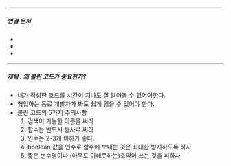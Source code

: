

----
##### 연결 문서

- 
- 
- 
---

##### 제목 : 왜 클린 코드가 중요한가?
- 내가 작성한 코드를 시간이 지나도 잘 알아볼 수 있어야한다.
- 협업하는 동료 개발자가 봐도 쉽게 읽을 수 있어야 한다.
- 클린 코드의 5가지 주의사항
	1. 검색이 가능한 이름을 써라
	2. 함수는 반드시 동사로 써라
	3. 인수는 2-3개 이하가 좋다.
	4. boolean 값을 인수로 함수에 보내는 것은 최대한 방지하도록 하자
	5. 짧은 변수명이나 (아무도 이해못하는)축약어 쓰는 것을 피하자